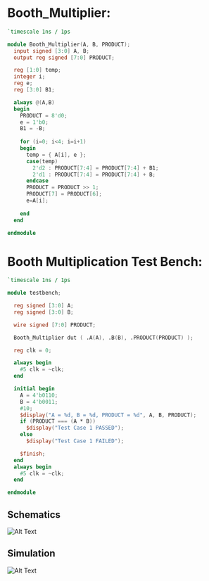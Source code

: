 # Booth_Multiplier:

```verilog
`timescale 1ns / 1ps

module Booth_Multiplier(A, B, PRODUCT);
  input signed [3:0] A, B;
  output reg signed [7:0] PRODUCT;

  reg [1:0] temp;
  integer i;
  reg e;
  reg [3:0] B1;

  always @(A,B)
  begin
    PRODUCT = 8'd0;
    e = 1'b0;
    B1 = -B;
    
    for (i=0; i<4; i=i+1)
    begin
      temp = { A[i], e };
      case(temp)
        2'd2 : PRODUCT[7:4] = PRODUCT[7:4] + B1;
        2'd1 : PRODUCT[7:4] = PRODUCT[7:4] + B;
      endcase
      PRODUCT = PRODUCT >> 1;
      PRODUCT[7] = PRODUCT[6];
      e=A[i];
      
    end
  end
  
endmodule
```

# Booth Multiplication Test Bench:

```verilog
`timescale 1ns / 1ps

module testbench;

  reg signed [3:0] A;
  reg signed [3:0] B;

  wire signed [7:0] PRODUCT;

  Booth_Multiplier dut ( .A(A), .B(B), .PRODUCT(PRODUCT) );

  reg clk = 0;

  always begin
    #5 clk = ~clk;
  end

  initial begin
    A = 4'b0110;
    B = 4'b0011;
    #10; 
    $display("A = %d, B = %d, PRODUCT = %d", A, B, PRODUCT);
    if (PRODUCT === (A * B))
      $display("Test Case 1 PASSED");
    else
      $display("Test Case 1 FAILED");

    $finish;
  end
  always begin
    #5 clk = ~clk;
  end

endmodule
```

## Schematics
![Alt Text](https://i.ibb.co/GvNVY0t/booth-mul.png)

## Simulation
![Alt Text](https://i.ibb.co/7gtScHz/booth-mul-tb.png)
